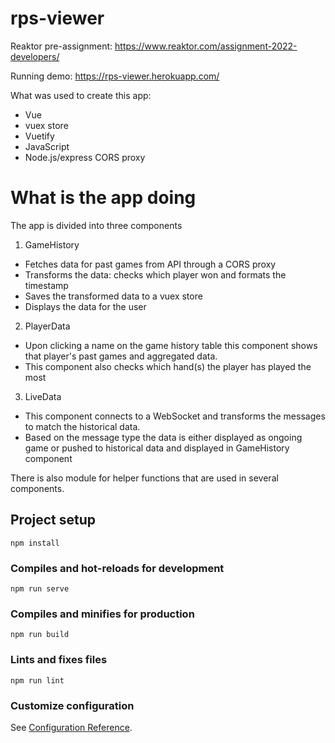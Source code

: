 # rps-viewer
Reaktor pre-assignment: https://www.reaktor.com/assignment-2022-developers/

Running demo: https://rps-viewer.herokuapp.com/

What was used to create this app:
- Vue
- vuex store
- Vuetify
- JavaScript
- Node.js/express CORS proxy

# What is the app doing

The app is divided into three components

1. GameHistory
- Fetches data for past games from API through a CORS proxy
- Transforms the data: checks which player won and formats the timestamp
- Saves the transformed data to a vuex store
- Displays the data for the user

2. PlayerData
- Upon clicking a name on the game history table this component shows that player's past games and aggregated data.
- This component also checks which hand(s) the player has played the most

3. LiveData
- This component connects to a WebSocket and transforms the messages to match the historical data.
- Based on the message type the data is either displayed as ongoing game or pushed to historical data and displayed in GameHistory component

There is also module for helper functions that are used in several components.


## Project setup
```
npm install
```

### Compiles and hot-reloads for development
```
npm run serve
```

### Compiles and minifies for production
```
npm run build
```

### Lints and fixes files
```
npm run lint
```

### Customize configuration
See [Configuration Reference](https://cli.vuejs.org/config/).
